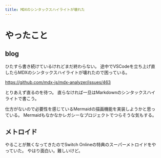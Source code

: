 ```yaml
---
title: MDXのシンタックスハイライトが壊れた
---
```


# やったこと

## blog

ひたすら書き続けているけれどまだ終わらない。
途中でVSCodeを立ち上げ直したらMDXのシンタックスハイライトが壊れたので困っている。

<https://github.com/mdx-js/mdx-analyzer/issues/463>

とりあえず直るのを待つ。
直らなければ一旦はMarkdownのシンタックスハイライトで書こう。

仕方がないので必要性を感じているMermaidの描画機能を実装しようかと思っている。
Mermaidもなかなかレガシーなプロジェクトでつらそうな気もする。

## メトロイド

やることが無くなってきたのでSwitch Onlineの特典のスーパーメトロイドをやっていた。
やはり面白い。難しいけど。
